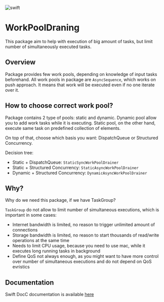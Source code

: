 ![swift](https://img.shields.io/badge/Swift-5.9-orange.svg)

# WorkPoolDraning

This package aim to help with execution of big amount of tasks, but limit number of simultaneously executed tasks.

## Overview

Package provides few work pools, depending on knowledge of input tasks beforehand. 
All work pools in package are `AsyncSequence`, which works on push approach. It means that work will be executed even if no one iterate over it.


## How to choose correct work pool?

Package contains 2 type of pools: static and dynamic. Dynamic pool allow you to add work tasks while it is executing. 
Static pool, on the other hand, execute same task on predefined collection of elements.

On top of that, choose which basis you want: DispatchQueue or Structured Concurrency.

Decision tree:
- Static + DispatchQueue: ``StaticSyncWorkPoolDrainer``
- Static + Structured Concurrency: ``StaticAsyncWorkPoolDrainer``
- Dynamic + Structured Concurrency: ``DynamicAsyncWorkPoolDrainer``

## Why?

Why do we need this package, if we have TaskGroup?

`TaskGroup` do not allow to limit number of simultaneous executions, which is important in some cases:

- Internet bandwidth is limited, no reason to trigger unlimited amount of connections
- Storage bandwidth is limited, no reason to start thousands of read/write operations at the same time
- Needs to limit CPU usage, because you need to use mac, while it executes long running tasks in background
- Define QoS not always enough, as you might want to have more control over number of simultaneous executions and do not depend on QoS evristics


## Documentation

Swift DocC documentation is available [here](https://nikolayjuly.github.io/drain-work-pool/documentation/workpooldraning/)
